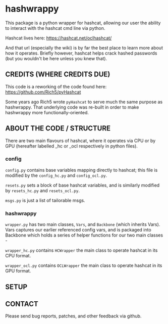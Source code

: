 # hashwrappy
This package is a python wrapper for hashcat, allowing our user the 
ability to interact with the hashcat cmd line via python.

Hashcat lives here: https://hashcat.net/oclhashcat/

And that url (especially the wiki) is by far the best place to learn 
more about how it operates. Briefly however, hashcat helps crack 
hashed passwords (but you wouldn't be here unless you knew that).

## CREDITS (WHERE CREDITS DUE)
This code is a reworking of the code found here:
https://github.com/Rich5/pyHashcat

Some years ago Rich5 wrote `pyHashcat` to serve much the same purpose
as hashwrappy. That underlying code was re-built in order to make 
hashwrappy more functionally-oriented.

## ABOUT THE CODE / STRUCTURE
There are two main flavours of hashcat, where it operates via CPU or 
by GPU (hereafter labelled _hc or _ocl respectively in python files).

### config
`config.py` contains base variables mapping directly to hashcat; 
this file is modified by the `config_hc.py` and `config_ocl.py`.

`resets.py` sets a block of base hashcat variables, and is similarly 
modified by `resets_hc.py` and `resets_ocl.py`.

`msgs.py` is just a list of tailorable msgs.

### hashwrappy
`wrapper.py` has two main classes, `Vars`, and `Backbone` (which inherits 
Vars). Vars captures our earlier referenced config vars, and is
packaged into Backbone which holds a series of helper functions for our
two main classes -

`wrapper_hc.py` contains `HCWrapper` the main class to operate hashcat 
in its CPU format.

`wrapper_ocl.py` contains `OCLWrapper` the main class to operate 
hashcat in its GPU format.

## SETUP



## CONTACT
Please send bug reports, patches, and other feedback via github.

